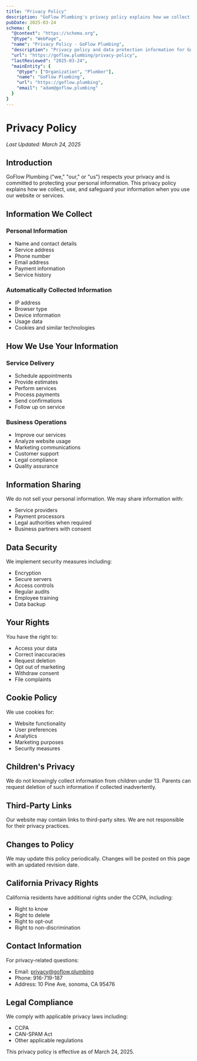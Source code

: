 ```yaml
---
title: "Privacy Policy"
description: "GoFlow Plumbing's privacy policy explains how we collect, use, and protect your personal information."
pubDate: 2025-03-24
schema: {
  "@context": "https://schema.org",
  "@type": "WebPage",
  "name": "Privacy Policy - GoFlow Plumbing",
  "description": "Privacy policy and data protection information for GoFlow Plumbing website visitors and customers.",
  "url": "https://goflow.plumbing/privacy-policy",
  "lastReviewed": "2025-03-24",
  "mainEntity": {
    "@type": ["Organization", "Plumber"],
    "name": "GoFlow Plumbing",
    "url": "https://goflow.plumbing",
    "email": "adam@goflow.plumbing"
  }
}
---
```


# Privacy Policy

*Last Updated: March 24, 2025*

## Introduction

GoFlow Plumbing ("we," "our," or "us") respects your privacy and is committed to protecting your personal information. This privacy policy explains how we collect, use, and safeguard your information when you use our website or services.

## Information We Collect

### Personal Information
- Name and contact details
- Service address
- Phone number
- Email address
- Payment information
- Service history

### Automatically Collected Information
- IP address
- Browser type
- Device information
- Usage data
- Cookies and similar technologies

## How We Use Your Information

### Service Delivery
- Schedule appointments
- Provide estimates
- Perform services
- Process payments
- Send confirmations
- Follow up on service

### Business Operations
- Improve our services
- Analyze website usage
- Marketing communications
- Customer support
- Legal compliance
- Quality assurance

## Information Sharing

We do not sell your personal information. We may share information with:
- Service providers
- Payment processors
- Legal authorities when required
- Business partners with consent

## Data Security

We implement security measures including:
- Encryption
- Secure servers
- Access controls
- Regular audits
- Employee training
- Data backup

## Your Rights

You have the right to:
- Access your data
- Correct inaccuracies
- Request deletion
- Opt out of marketing
- Withdraw consent
- File complaints

## Cookie Policy

We use cookies for:
- Website functionality
- User preferences
- Analytics
- Marketing purposes
- Security measures

## Children's Privacy

We do not knowingly collect information from children under 13. Parents can request deletion of such information if collected inadvertently.

## Third-Party Links

Our website may contain links to third-party sites. We are not responsible for their privacy practices.

## Changes to Policy

We may update this policy periodically. Changes will be posted on this page with an updated revision date.

## California Privacy Rights

California residents have additional rights under the CCPA, including:
- Right to know
- Right to delete
- Right to opt-out
- Right to non-discrimination

## Contact Information

For privacy-related questions:
- Email: privacy@goflow.plumbing
- Phone: 916-719-187
- Address: 10 Pine Ave, sonoma, CA 95476

## Legal Compliance

We comply with applicable privacy laws including:
- CCPA
- CAN-SPAM Act
- Other applicable regulations

This privacy policy is effective as of March 24, 2025.
